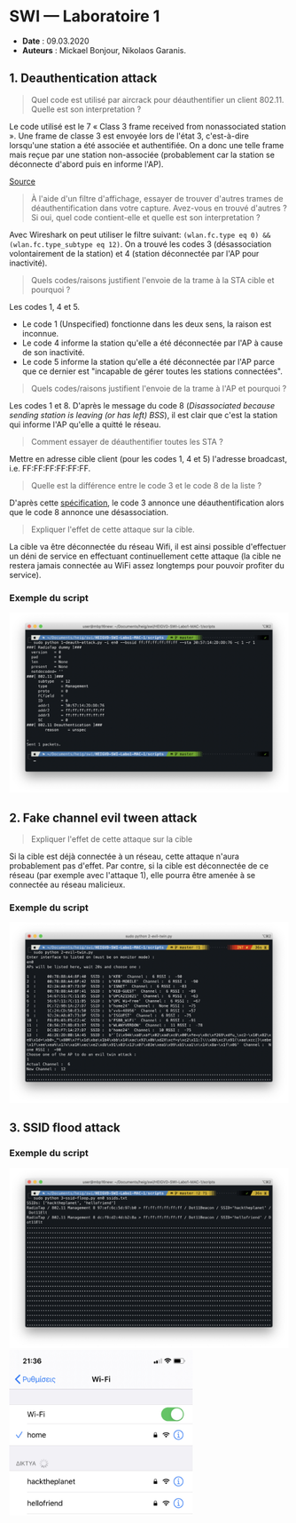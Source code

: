 # SWI — Laboratoire 1

* **Date** : 09.03.2020
* **Auteurs** : Mickael Bonjour, Nikolaos Garanis.

## 1. Deauthentication attack

> Quel code est utilisé par aircrack pour déauthentifier un client 802.11. Quelle est son interpretation ?

Le code utilisé est le 7 « Class 3 frame received from nonassociated station ». Une frame de classe 3 est envoyée lors de l'état 3, c'est-à-dire lorsqu'une station a été associée et authentifiée. On a donc une telle frame mais reçue par une station non-associée (probablement car la station se déconnecte d'abord puis en informe l'AP).

[Source](https://flylib.com/books/en/2.519.1/frame_transmission_and_association_and_authentication_states.html)

> À l'aide d'un filtre d'affichage, essayer de trouver d'autres trames de déauthentification dans votre capture. Avez-vous en trouvé d'autres ? Si oui, quel code contient-elle et quelle est son interpretation ?

Avec Wireshark on peut utiliser le filtre suivant: `(wlan.fc.type eq 0) && (wlan.fc.type_subtype eq 12)`. On a trouvé les codes 3 (désassociation volontairement de la station) et 4 (station déconnectée par l'AP pour inactivité).

> Quels codes/raisons justifient l'envoie de la trame à la STA cible et pourquoi ?

Les codes 1, 4 et 5.

* Le code 1 (Unspecified) fonctionne dans les deux sens, la raison est inconnue.
* Le code 4 informe la station qu'elle a été déconnectée par l'AP à cause de son inactivité.
* Le code 5 informe la station qu'elle a été déconnectée par l'AP parce que ce dernier est "incapable de gérer toutes les stations connectées".

> Quels codes/raisons justifient l'envoie de la trame à l'AP et pourquoi ?

Les codes 1 et 8. D'après le message du code 8 (*Disassociated because sending station is leaving (or has left) BSS*), il est clair que c'est la station qui informe l'AP qu'elle a quitté le réseau.

> Comment essayer de déauthentifier toutes les STA ?

Mettre en adresse cible client (pour les codes 1, 4 et 5) l'adresse broadcast, i.e. FF:FF:FF:FF:FF:FF.

> Quelle est la différence entre le code 3 et le code 8 de la liste ?

D'après cette [spécification](https://www.iith.ac.in/~tbr/teaching/docs/802.11-2007.pdf), le code 3 annonce une déauthentification alors que le code 8 annonce une désassociation.

> Expliquer l'effet de cette attaque sur la cible.

La cible va être déconnectée du réseau Wifi, il est ainsi possible d'effectuer un déni de service en effectuant continuellement cette attaque (la cible ne restera jamais connectée au WiFi assez longtemps pour pouvoir profiter du service).

### Exemple du script

![](images/ex1.png)

## 2. Fake channel evil tween attack

> Expliquer l'effet de cette attaque sur la cible

Si la cible est déjà connectée à un réseau, cette attaque n'aura probablement pas d'effet. Par contre, si la cible est déconnectée de ce réseau (par exemple avec l'attaque 1), elle pourra être amenée à se connectée au réseau malicieux.

### Exemple du script

![](images/ex2.png)

## 3. SSID flood attack

### Exemple du script

![](images/ex3a.png)
<img src="images/ex3b.jpeg" style="zoom:40%" />